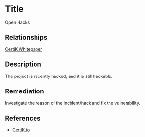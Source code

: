 # Title 
Open Hacks

## Relationships 
[CertiK Whitepaper](https://certik.foundation/whitepaper)

## Description 
The project is recently hacked, and it is still hackable.

## Remediation
Investigate the reason of the incident/hack and fix the vulnerability.

## References 
* [CertiK.io](https://certik.io)
